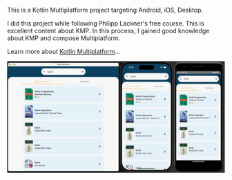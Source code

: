This is a Kotlin Multiplatform project targeting Android, iOS, Desktop.

I did this project while following Philipp Lackner's free course. This is excellent content about KMP. In this process, I gained good knowledge about KMP and compose Multiplatform. 

Learn more about [Kotlin Multiplatform](https://www.jetbrains.com/help/kotlin-multiplatform-dev/get-started.html)…

![alt text](https://github.com/pgustavo73/bookpedia/blob/main/kmp%20book%20pedia%20cover.jpeg)
